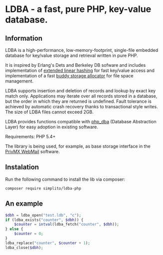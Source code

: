 
# LDBA - a fast, pure PHP, key-value database.

## Information

LDBA is a high-performance, low-memory-footprint, single-file embedded database for key/value storage and retrieval written in pure PHP.

It is inspired by Erlang's Dets and Berkeley DB sofware and includes implementation of [extended linear hashing](https://en.wikipedia.org/wiki/Linear_hashing) for fast key/value access and implementation of a fast [buddy storage allocator](https://en.wikipedia.org/wiki/Buddy_memory_allocation) for file space management.

LDBA supports insertion and deletion of records and lookup by exact key match only. Applications may iterate over all records stored in a database, but
the order in which they are returned is undefined. Fault tolerance is achieved by automatic crash recovery thanks to transactional style writes. The size of LDBA files cannot exceed 2GB.

LDBA provides functions compatible with [php_dba](http://php.net/manual/en/book.dba.php) (Database Abstraction Layer) for easy adoption in existing software.

Requirements: PHP 5.4+

The library is being used, for example, as base storage interface in the [PrivMX WebMail](https://privmx.com) software.  


## Instalation

Run the following command to install the lib via composer:
```
composer require simplito/ldba-php
```


## An example

```php
$dbh = ldba_open("test.ldb", "c");
if (ldba_exists("counter", $dbh)) {
    $counter = intval(ldba_fetch("counter", $dbh));
} else {
    $counter = 0;
}
ldba_replace("counter", $counter + 1);
ldba_close($dbh);
```
